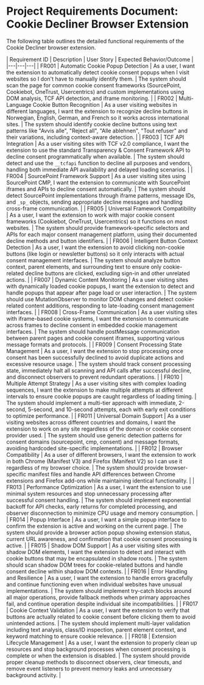 # Project Requirements Document: Cookie Decliner Browser Extension

The following table outlines the detailed functional requirements of the Cookie Decliner browser extension.

| Requirement ID | Description | User Story | Expected Behavior/Outcome |
|---|---|---|
| FR001 | Automatic Cookie Popup Detection | As a user, I want the extension to automatically detect cookie consent popups when I visit websites so I don't have to manually identify them. | The system should scan the page for common cookie consent frameworks (SourcePoint, Cookiebot, OneTrust, Usercentrics) and custom implementations using DOM analysis, TCF API detection, and iframe monitoring. |
| FR002 | Multi-Language Cookie Button Recognition | As a user visiting websites in different languages, I want the extension to recognize decline buttons in Norwegian, English, German, and French so it works across international sites. | The system should identify cookie decline buttons using text patterns like "Avvis alle", "Reject all", "Alle ablehnen", "Tout refuser" and their variations, including context-aware detection. |
| FR003 | TCF API Integration | As a user visiting sites with TCF v2.0 compliance, I want the extension to use the standard Transparency & Consent Framework API to decline consent programmatically when available. | The system should detect and use the `__tcfapi` function to decline all purposes and vendors, handling both immediate API availability and delayed loading scenarios. |
| FR004 | SourcePoint Framework Support | As a user visiting sites using SourcePoint CMP, I want the extension to communicate with SourcePoint iframes and APIs to decline consent automatically. | The system should detect SourcePoint implementations through iframe patterns, message IDs, and `_sp_` objects, sending appropriate decline messages and handling cross-frame communication. |
| FR005 | Universal Framework Compatibility | As a user, I want the extension to work with major cookie consent frameworks (Cookiebot, OneTrust, Usercentrics) so it functions on most websites. | The system should provide framework-specific selectors and APIs for each major consent management platform, using their documented decline methods and button identifiers. |
| FR006 | Intelligent Button Context Detection | As a user, I want the extension to avoid clicking non-cookie buttons (like login or newsletter buttons) so it only interacts with actual consent management interfaces. | The system should analyze button context, parent elements, and surrounding text to ensure only cookie-related decline buttons are clicked, excluding sign-in and other unrelated actions. |
| FR007 | Dynamic Content Monitoring | As a user visiting sites with dynamically loaded cookie popups, I want the extension to detect and handle popups that appear after page load or user interaction. | The system should use MutationObserver to monitor DOM changes and detect cookie-related content additions, responding to late-loading consent management interfaces. |
| FR008 | Cross-Frame Communication | As a user visiting sites with iframe-based cookie systems, I want the extension to communicate across frames to decline consent in embedded cookie management interfaces. | The system should handle postMessage communication between parent pages and cookie consent iframes, supporting various message formats and protocols. |
| FR009 | Consent Processing State Management | As a user, I want the extension to stop processing once consent has been successfully declined to avoid duplicate actions and excessive resource usage. | The system should track consent processing state, immediately halt all scanning and API calls after successful decline, and disconnect observers to prevent redundant operations. |
| FR010 | Multiple Attempt Strategy | As a user visiting sites with complex loading sequences, I want the extension to make multiple attempts at different intervals to ensure cookie popups are caught regardless of loading timing. | The system should implement a multi-tier approach with immediate, 2-second, 5-second, and 10-second attempts, each with early exit conditions to optimize performance. |
| FR011 | Universal Domain Support | As a user visiting websites across different countries and domains, I want the extension to work on any site regardless of the domain or cookie consent provider used. | The system should use generic detection patterns for consent domains (sourcepoint, cmp, consent) and message formats, avoiding hardcoded site-specific implementations. |
| FR012 | Browser Compatibility | As a user of different browsers, I want the extension to work in both Chrome (Manifest V3) and Firefox (Manifest V2) so I can use it regardless of my browser choice. | The system should provide browser-specific manifest files and handle API differences between Chrome extensions and Firefox add-ons while maintaining identical functionality. |
| FR013 | Performance Optimization | As a user, I want the extension to use minimal system resources and stop unnecessary processing after successful consent handling. | The system should implement exponential backoff for API checks, early returns for completed processing, and observer disconnection to minimize CPU usage and memory consumption. |
| FR014 | Popup Interface | As a user, I want a simple popup interface to confirm the extension is active and working on the current page. | The system should provide a browser action popup showing extension status, current URL awareness, and confirmation that cookie consent processing is active. |
| FR015 | Shadow DOM Support | As a user visiting sites with shadow DOM elements, I want the extension to detect and interact with cookie buttons that may be encapsulated in shadow roots. | The system should scan shadow DOM trees for cookie-related buttons and handle consent decline within shadow DOM contexts. |
| FR016 | Error Handling and Resilience | As a user, I want the extension to handle errors gracefully and continue functioning even when individual websites have unusual implementations. | The system should implement try-catch blocks around all major operations, provide fallback methods when primary approaches fail, and continue operation despite individual site incompatibilities. |
| FR017 | Cookie Context Validation | As a user, I want the extension to verify that buttons are actually related to cookie consent before clicking them to avoid unintended actions. | The system should implement multi-layer validation including text analysis, class/ID inspection, parent element context, and keyword matching to ensure cookie relevance. |
| FR018 | Extension Lifecycle Management | As a user, I want the extension to properly clean up resources and stop background processes when consent processing is complete or when the extension is disabled. | The system should provide proper cleanup methods to disconnect observers, clear timeouts, and remove event listeners to prevent memory leaks and unnecessary background activity. |